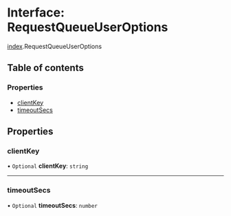 # Interface: RequestQueueUserOptions

[index](../modules/index.md).RequestQueueUserOptions

## Table of contents

### Properties

- [clientKey](index.RequestQueueUserOptions.md#clientkey)
- [timeoutSecs](index.RequestQueueUserOptions.md#timeoutsecs)

## Properties

### <a id="clientkey" name="clientkey"></a> clientKey

• `Optional` **clientKey**: `string`

___

### <a id="timeoutsecs" name="timeoutsecs"></a> timeoutSecs

• `Optional` **timeoutSecs**: `number`
